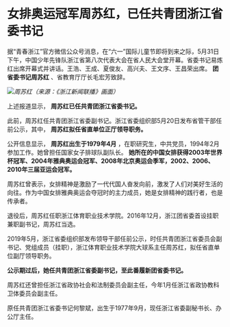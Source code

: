 

# 女排奥运冠军周苏红，已任共青团浙江省委书记

据“青春浙江”官方微信公众号消息，在“六一”国际儿童节即将到来之际，5月31日下午，中国少年先锋队浙江省第八次代表大会在省人民大会堂开幕。省委书记易炼红出席开幕式并讲话。王浩、王成、夏俊友、高兴夫、王文序、王昌荣出席。
**团省委书记周苏红** 、省教育厅厅长毛宏芳致辞。

![](https://inews.gtimg.com/om_bt/OdObHldw0J7XzPJvRbPfwFaZagRrT-pWSzsmacy7IMrDEAA/1000)_周苏红（来源：《浙江新闻联播》画面）_

上述报道显示， **周苏红已任共青团浙江省委书记。**

此前，周苏红任共青团浙江省委副书记。浙江省委组织部5月20日发布省管干部任前公示，其中， **周苏红拟任省直单位正厅领导职务。**

公开信息显示， **周苏红出生于1979年4月** ，在职研究生，中共党员，1994年2月参加工作。她曾担任国家女子排球队副队长。
**她所在的中国女排获得2003年世界杯冠军、2004年雅典奥运会冠军、2008年北京奥运会季军，2002、2006、2010年三届亚运会冠军。**

周苏红曾表示，女排精神是激励了一代代国人奋发向前，激发了人们对美好生活的向往。作为中国女排雅典奥运会夺冠时的主力成员，她是女排精神的践行者，也是传承者。

退役后，周苏红任职浙江体育职业技术学院。2016年12月，浙江团省委首设挂职兼职副书记，周苏红当选。

2019年5月，浙江省委组织部发布领导干部任前公示，时任共青团浙江省委员会副书记、党组成员（挂职），浙江体育职业技术学院大球系主任周苏红，拟任省直单位副厅领导职务。

**公示期过后，她任共青团浙江省委副书记，至此番履新团省委书记。**

周苏红还曾担任浙江省政协社会和法制委员会副主任，今年1月任浙江省政协教科卫体委员会副主任。

原任共青团浙江省委书记何黎斌，出生于1977年9月，现任浙江省委副秘书长、办公厅主任。

